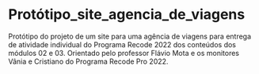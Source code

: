 # Protótipo_site_agencia_de_viagens
Protótipo do projeto de um site para uma agência de viagens para entrega de atividade individual do Programa Recode 2022 dos conteúdos dos módulos 02 e 03.
Orientado pelo professor Flávio Mota e os monitores Vânia e Cristiano do Programa Recode Pro 2022.